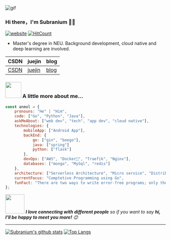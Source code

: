 ![gif](https://github.com/SuperSupeng/SuperSupeng/blob/master/about.gif)

### Hi there，I'm Subranium 🙋‍♂️

[![website](https://img.shields.io/badge/Website-46a2f1.svg?&style=flat-square&logo=Google-Chrome&logoColor=white&link=https://anmolsingh.me/)](http://superssssss.cn/)
[![HitCount](http://hits.dwyl.com/SuperSupeng/SuperSupeng.svg)](http://hits.dwyl.com/SuperSupeng/SuperSupeng)

- Master's degree in NEU. Background development, cloud native and deep learning are involved.

| CSDN                                      | juejin                                            | blog                           |
| ----------------------------------------- | ------------------------------------------------- | ------------------------------ |
| [CSDN](https://blog.csdn.net/s_842499467) | [juejin](https://juejin.im/user/4125023359999181) | [blog](http://superssssss.cn/) |



### <img src="https://media.giphy.com/media/VgCDAzcKvsR6OM0uWg/giphy.gif" width="50"> A little more about me...  

```javascript
const anmol = {
    pronouns: "He" | "Him",
    code: ["Go", "Python", "Java"],
    askMeAbout: ["web dev", "tech", "app dev", "cloud native"],
    technologies: {
        mobileApp: ["Android App"],
        backEnd: {
            go: ["gin", "beego"],
            java: ["spring"]
            python: ["flask"]
        },
        devOps: ["AWS", "Docker🐳", "Traefik", "Nginx"],
        databases: ["mongo", "MySql", "redis"]
    },
    architecture: ["Serverless Architecture", "Micro service", "Distributed system"],
    currentFocus: "Comptetive Programming using Go",
    funFact: "There are two ways to write error-free programs; only the third one works"
};
```

<img src="https://media.giphy.com/media/LnQjpWaON8nhr21vNW/giphy.gif" width="60"> <em><b>I love connecting with different people</b> so if you want to say <b>hi, I'll be happy to meet you more!</b> 😊</em>

---

[![Subranium's github stats](https://github-readme-stats.vercel.app/api?username=SuperSupeng&show_icons=true&theme=merko)](https://github.com/anuraghazra/github-readme-stats) [![Top Langs](https://github-readme-stats.vercel.app/api/top-langs/?username=SuperSupeng&layout=compact&theme=merko)](https://github.com/anuraghazra/github-readme-stats)